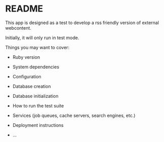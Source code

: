 # README

This app is designed as a test to develop a rss friendly version of external webcontent.

Initially, it will only run in test mode.

Things you may want to cover:

* Ruby version

* System dependencies

* Configuration

* Database creation

* Database initialization

* How to run the test suite

* Services (job queues, cache servers, search engines, etc.)

* Deployment instructions

* ...
